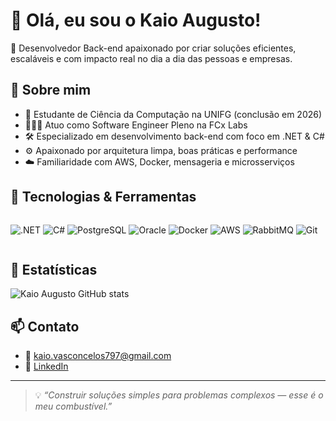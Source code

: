 # 👋 Olá, eu sou o Kaio Augusto!

🎯 Desenvolvedor Back-end apaixonado por criar soluções eficientes, escaláveis e com impacto real no dia a dia das pessoas e empresas.

## 🚀 Sobre mim

- 🧠 Estudante de Ciência da Computação na UNIFG (conclusão em 2026)
- 👨🏻‍💻 Atuo como Software Engineer Pleno na FCx Labs
- 🛠️ Especializado em desenvolvimento back-end com foco em .NET & C#
- ⚙️ Apaixonado por arquitetura limpa, boas práticas e performance
- ☁️ Familiaridade com AWS, Docker, mensageria e microsserviços

## 🧰 Tecnologias & Ferramentas

<div style="display: flex; gap: 10px;">
  
![.NET](https://img.shields.io/badge/.NET-512BD4?style=for-the-badge&logo=dotnet&logoColor=white)
![C#](https://img.shields.io/badge/C%23-239120?style=for-the-badge&logo=c-sharp&logoColor=white)
![PostgreSQL](https://img.shields.io/badge/PostgreSQL-336791?style=for-the-badge&logo=postgresql&logoColor=white)
![Oracle](https://img.shields.io/badge/Oracle-F80000?style=for-the-badge&logo=oracle&logoColor=white)
![Docker](https://img.shields.io/badge/Docker-2496ED?style=for-the-badge&logo=docker&logoColor=white)
![AWS](https://img.shields.io/badge/AWS-232F3E?style=for-the-badge&logo=amazon-aws&logoColor=white)
![RabbitMQ](https://img.shields.io/badge/RabbitMQ-FF6600?style=for-the-badge&logo=rabbitmq&logoColor=white)
![Git](https://img.shields.io/badge/Git-F05032?style=for-the-badge&logo=git&logoColor=white)

</div>

## 🤖 Estatísticas 

![Kaio Augusto GitHub stats](https://github-readme-stats.vercel.app/api?username=kaiovasconcelos&show_icons=true&theme=transparent)

## 📫 Contato

- 📧 kaio.vasconcelos797@gmail.com  
- 💼 [LinkedIn](https://www.linkedin.com/in/kaio-augusto/)

---

> 💡 *“Construir soluções simples para problemas complexos — esse é o meu combustível.”*

